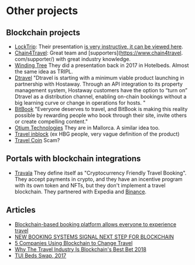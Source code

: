 # Other projects

## Blockchain projects
 - [LockTrip](https://locktrip.com/): Their presentation [is very instructive, it can be viewed here](https://docs.google.com/presentation/d/e/2PACX-1vSRWjQyreJVNitUnKCUtRX5jkybwvfX4u-5jBR8rYJ1MXPbGRsz4plG5Jhi_h8iNxcBw2QH0QMGNK9w/pub?start=false&loop=false&delayms=3000&slide=id.p1).
 - [Chain4Travel](https://www.chain4travel.com/): Great team and [supporters](https://www.chain4travel.
   com/supporter/) with great industry knowledge.
 - [Winding Tree](https://windingtree.com/) They did a presentation back in 2017 in Hotelbeds. Almost the same idea 
   as TRIPL.
 - [Dtravel](https://dtravel.com/) "Dtravel is starting with a minimum viable product launching in partnership with Hostaway. Through an API integration to its property management system, Hostaway customers have the option to “turn on” Dtravel as a distribution channel, enabling on-chain bookings without a big learning curve or change in operations for hosts. "
 - [BitBook](https://bitbook.net/) "Everyone deserves to travel, and BitBook is making this reality possible by rewarding people who book through their site, invite others or create compelling content."
 - [Otium Technologies](https://otiumtechnologies.com/) They are in Mallorca. A similar idea too.
 - [Travel inblock](https://travel-inblock.io/) (ex HBG people, very vague definition of the product)
 - [Travel Coin](https://tcoin.one/) Scam?

## Portals with blockchain integrations
 - [Travala](https://www.travala.com/) They define itself as "Cryptocurrency Friendly Travel Booking". They accept 
   payments in crypto, and they have an incentive program with its own token and NFTs, but they don't implement a travel 
   blockchain. They partnered with Expedia and [Binance](https://www.travala.com/binance).

## Articles

- [Blockchain-based booking platform allows everyone to experience travel](https://cointelegraph.com/news/blockchain-based-booking-platform-allows-everyone-to-experience-travel)
- [NEW BOOKING SYSTEMS SIGNAL NEXT STEP FOR BLOCKCHAIN](https://www.phocuswire.com/new-booking-systems-from-winding-tree-dtravel-signal-next-step-for-blockchain-distribution)
- [5 Companies Using Blockchain to Change Travel](https://www.investopedia.com/news/6-companies-using-blockchain-change-travel-0/)
- [Why The Travel Industry Is Blockchain's Best Bet 2018](https://www.forbes.com/sites/davidpetersson/2018/12/19/why-the-travel-industry-is-blockchains-best-bet/?sh=77f39e74f5da)
- [TUI Beds Swap, 2017](https://www.youtube.com/watch?v=MtR770GLviU&t=1s)

